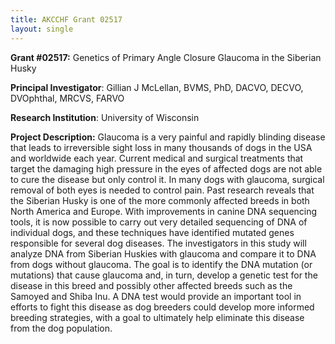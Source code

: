 ```yaml
---
title: AKCCHF Grant 02517
layout: single
---
```



**Grant #02517:** Genetics of Primary Angle Closure Glaucoma in the Siberian Husky 

**Principal Investigator**: Gillian J McLellan, BVMS, PhD, DACVO, DECVO, DVOphthal, MRCVS, FARVO

**Research Institution**: University of Wisconsin

**Project Description:**  Glaucoma is a very painful and rapidly blinding disease that 
leads to irreversible sight loss in many thousands of dogs in the USA 
and worldwide each year. Current medical and surgical treatments that 
target the damaging high pressure in the eyes of affected dogs are not 
able to cure the disease but only control it. In many dogs with 
glaucoma, surgical removal of both eyes is needed to control pain. Past 
research reveals that the Siberian Husky is one of the more commonly 
affected breeds in both North America and Europe. With improvements in 
canine DNA sequencing tools, it is now possible to carry out very 
detailed sequencing of DNA of individual dogs, and these techniques have
 identified mutated genes responsible for several dog diseases. The 
investigators in this study will analyze DNA from Siberian Huskies with 
glaucoma and compare it to DNA from dogs without glaucoma. The goal is 
to identify the DNA mutation (or mutations) that cause glaucoma and, in 
turn, develop a genetic test for the disease in this breed and possibly 
other affected breeds such as the Samoyed and Shiba Inu. A DNA test 
would provide an important tool in efforts to fight this disease as dog 
breeders could develop more informed breeding strategies, with a goal to
 ultimately help eliminate this disease from the dog population.
